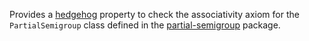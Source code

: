 Provides a [hedgehog] property to check the associativity axiom for the
`PartialSemigroup` class defined in the [partial-semigroup] package.

  [hedgehog]: https://hackage.haskell.org/package/hedgehog

  [partial-semigroup]: https://hackage.haskell.org/package/partial-semigroup
